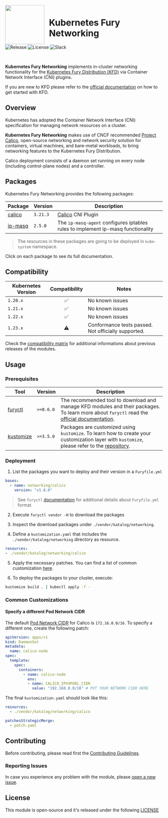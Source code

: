 <img src="https://github.com/sighupio/fury-distribution/blob/master/docs/assets/fury-epta-white.png?raw=true" align="left" width="125" style="margin-right: 15px"/> 

# Kubernetes Fury Networking

![Release](https://img.shields.io/github/v/release/sighupio/fury-kubernetes-networking?label=Latest%20Release)
![License](https://img.shields.io/github/license/sighupio/fury-kubernetes-networking?label=License)
![Slack](https://img.shields.io/badge/slack-@kubernetes/fury-yellow.svg?logo=slack&label=Slack)

<br/>

**Kubernetes Fury Networking** implements in-cluster networking functionality for the [Kubernetes Fury Distribution (KFD)][kfd-repo] via Container Network Interface (CNI) plugins.

If you are new to KFD please refer to the [official documentation][kfd-docs] on how to get started with KFD.

## Overview

Kubernetes has adopted the Container Network Interface (CNI) specification for managing network resources on a cluster.

**Kubernetes Fury Networking**  makes use of CNCF recommended [Project Calico](https://www.projectcalico.org/), open-source networking and network security solution for containers, virtual machines, and bare-metal workloads, to bring networking features to the Kubernetes Fury Distribution.

Calico deployment consists of a daemon set running on every node (including control-plane nodes) and a controller.

## Packages

Kubernetes Fury Networking provides the following packages:

|          Package           | Version  |                                   Description                                    |
| -------------------------- | -------- | -------------------------------------------------------------------------------- |
| [calico](katalog/calico)   | `3.21.3` | [Calico][calico-page] CNI Plugin                                                 |
| [ip-masq](katalog/ip-masq) | `2.5.0`  | The `ip-masq-agent` configures iptables rules to implement ip-masq functionality |

> The resources in these packages are going to be deployed in `kube-system` namespace.

Click on each package to see its full documentation.

## Compatibility

| Kubernetes Version |   Compatibility    |                        Notes                        |
| ------------------ | :----------------: | --------------------------------------------------- |
| `1.20.x`           | :white_check_mark: | No known issues                                     |
| `1.21.x`           | :white_check_mark: | No known issues                                     |
| `1.22.x`           | :white_check_mark: | No known issues                                     |
| `1.23.x`           |     :warning:      | Conformance tests passed. Not officially supported. |

Check the [compatibility matrix][compatibility-matrix] for additional informations about previous releases of the modules.

## Usage

### Prerequisites

|            Tool             |  Version  |                                                                          Description                                                                           |
| --------------------------- | --------- | -------------------------------------------------------------------------------------------------------------------------------------------------------------- |
| [furyctl][furyctl-repo]     | `>=0.6.0` | The recommended tool to download and manage KFD modules and their packages. To learn more about `furyctl` read the [official documentation][furyctl-repo]. |
| [kustomize][kustomize-repo] | `>=3.5.0` | Packages are customized using `kustomize`. To learn how to create your customization layer with `kustomize`, please refer to the [repository][kustomize-repo]. |

### Deployment

1. List the packages you want to deploy and their version in a `Furyfile.yml`

```yaml
bases:
  - name: networking/calico
    version: "v1.8.0"
```

> See `furyctl` [documentation][furyctl-repo] for additional details about `Furyfile.yml` format.

2. Execute `furyctl vendor -H` to download the packages

3. Inspect the download packages under `./vendor/katalog/networking`.

4. Define a `kustomization.yaml` that includes the `./vendor/katalog/networking` directory as resource.

```yaml
resources:
- ./vendor/katalog/networking/calico
```

5. Apply the necessary patches. You can find a list of common customization [here](#common-customizations).

6. To deploy the packages to your cluster, execute:

```bash
kustomize build . | kubectl apply -f -
```

### Common Customizations

#### Specify a different Pod Network CIDR

The default [Pod Network CIDR][pod-network-cidr-reference] for Calico is `172.16.0.0/16`.
To specify a different one, create the following patch:

```yaml
apiVersion: apps/v1
kind: DaemonSet
metadata:
  name: calico-node
spec:
  template:
    spec:
      containers:
        - name: calico-node
          env:
          - name: CALICO_IPV4POOL_CIDR
            value: "192.168.0.0/16" # PUT YOUR NETWORK CIDR HERE
```

The final `kustomization.yaml` should look like this:

```yaml
resources:
  - ./vendor/katalog/networking/calico

patchesStrategicMerge:
  - patch.yaml
```

## Contributing

Before contributing, please read first the [Contributing Guidelines](docs/CONTRIBUTING.md).

### Reporting Issues

In case you experience any problem with the module, please [open a new issue](https://github.com/sighupio/fury-kubernetes-networking/issues/new/choose).

## License

This module is open-source and it's released under the following [LICENSE](LICENSE)

<!-- Links -->
[calico-page]: https://github.com/projectcalico/calico
[sighup-page]: https://sighup.io
[kfd-repo]: https://github.com/sighupio/fury-distribution
[furyctl-repo]: https://github.com/sighupio/furyctl
[kustomize-repo]: https://github.com/kubernetes-sigs/kustomize
[kfd-docs]: https://docs.kubernetesfury.com/docs/distribution/
[compatibility-matrix]: docs/COMPATIBILITY_MATRIX.md

[pod-network-cidr-reference]: https://kubernetes.io/docs/setup/production-environment/tools/kubeadm/create-cluster-kubeadm/#initializing-your-control-plane-node
